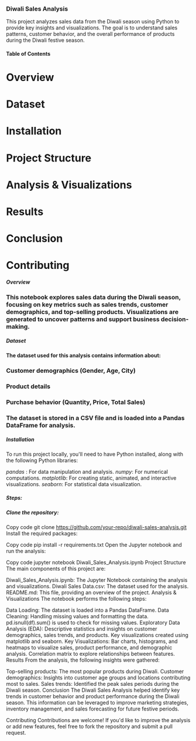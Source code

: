 ### **Diwali Sales Analysis**
This project analyzes sales data from the Diwali season using Python to provide key insights and visualizations. The goal is to understand sales patterns, customer behavior, and the overall performance of products during the Diwali festive season.

#### Table of Contents
# Overview
# Dataset
# Installation
# Project Structure
# Analysis & Visualizations
# Results
# Conclusion
# Contributing


##### Overview
### This notebook explores sales data during the Diwali season, focusing on key metrics such as sales trends, customer demographics, and top-selling products. Visualizations are generated to uncover patterns and support business decision-making.

##### Dataset
#### The dataset used for this analysis contains information about:

### Customer demographics (Gender, Age, City)
### Product details
### Purchase behavior (Quantity, Price, Total Sales)
### The dataset is stored in a CSV file and is loaded into a Pandas DataFrame for analysis.

##### Installation
To run this project locally, you'll need to have Python installed, along with the following Python libraries:

*pandas* : For data manipulation and analysis.
*numpy*: For numerical computations.
*matplotlib*: For creating static, animated, and interactive visualizations.
*seaborn*: For statistical data visualization.

##### Steps:
##### Clone the repository:

Copy code
git clone https://github.com/your-repo/diwali-sales-analysis.git
Install the required packages:

Copy code
pip install -r requirements.txt
Open the Jupyter notebook and run the analysis:

Copy code
jupyter notebook Diwali_Sales_Analysis.ipynb
Project Structure
The main components of this project are:

Diwali_Sales_Analysis.ipynb: The Jupyter Notebook containing the analysis and visualizations.
Diwali Sales Data.csv: The dataset used for the analysis.
README.md: This file, providing an overview of the project.
Analysis & Visualizations
The notebook performs the following steps:

Data Loading: The dataset is loaded into a Pandas DataFrame.
Data Cleaning: Handling missing values and formatting the data.
pd.isnull(df).sum() is used to check for missing values.
Exploratory Data Analysis (EDA):
Descriptive statistics and insights on customer demographics, sales trends, and products.
Key visualizations created using matplotlib and seaborn.
Key Visualizations:
Bar charts, histograms, and heatmaps to visualize sales, product performance, and demographic analysis.
Correlation matrix to explore relationships between features.
Results
From the analysis, the following insights were gathered:

Top-selling products: The most popular products during Diwali.
Customer demographics: Insights into customer age groups and locations contributing most to sales.
Sales trends: Identified the peak sales periods during the Diwali season.
Conclusion
The Diwali Sales Analysis helped identify key trends in customer behavior and product performance during the Diwali season. This information can be leveraged to improve marketing strategies, inventory management, and sales forecasting for future festive periods.

Contributing
Contributions are welcome! If you'd like to improve the analysis or add new features, feel free to fork the repository and submit a pull request.
